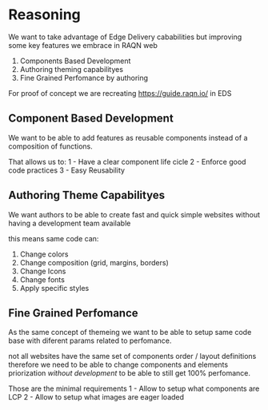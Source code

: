 # Reasoning

We want to take advantage of Edge Delivery cababilities but improving some key features we embrace in RAQN web

1. Components Based Development
2. Authoring theming capabilityes
3. Fine Grained Perfomance by authoring

For proof of concept we are recreating https://guide.raqn.io/ in EDS

## Component Based Development

We want to be able to add features as reusable components instead of a composition of functions.

That allows us to:
1 - Have a clear component life cicle
2 - Enforce good code practices
3 - Easy Reusability

## Authoring Theme Capabilityes

We want authors to be able to create fast and quick simple websites without having a development team available

this means same code can:

1. Change colors
2. Change composition (grid, margins, borders)
3. Change Icons
4. Change fonts
5. Apply specific styles

## Fine Grained Perfomance

As the same concept of themeing we want to be able to setup same code base with diferent params related to perfomance.

not all websites have the same set of components order / layout definitions therefore we need to be able to change components and elements priorization _without development_ to be able to still get 100% perfomance.

Those are the minimal requirements
1 - Allow to setup what components are LCP
2 - Allow to setup what images are eager loaded
